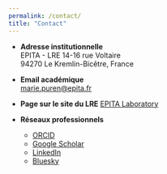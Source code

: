 ```yaml
---
permalink: /contact/
title: "Contact"
---
```

- **Adresse institutionnelle**  
  EPITA - LRE 
  14-16 rue Voltaire  
  94270 Le Kremlin-Bicêtre, France  

- **Email académique**  
  [marie.puren@epita.fr](mailto:marie.puren@epita.fr)

- **Page sur le site du LRE**
  [EPITA Laboratory](https://www.lre.epita.fr/members/marie-puren/)

- **Réseaux professionnels**  
  - [ORCID](https://orcid.org/0000-0001-5452-3913)  
  - [Google Scholar](https://scholar.google.com/citations?user=PTy_b5AAAAAJ&hl=fr)   
  - [LinkedIn](https://www.linkedin.com/in/mariepuren/)  
  - [Bluesky](https://bsky.app/profile/mpuren.bsky.social)  

